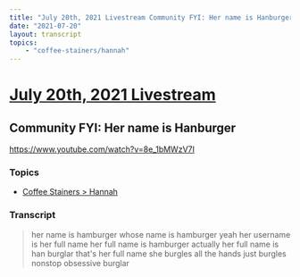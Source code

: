```yaml
---
title: "July 20th, 2021 Livestream Community FYI: Her name is Hanburger"
date: "2021-07-20"
layout: transcript
topics:
    - "coffee-stainers/hannah"
---
```

# [July 20th, 2021 Livestream](../2021-07-20.md)
## Community FYI: Her name is Hanburger
https://www.youtube.com/watch?v=8e_1bMWzV7I

### Topics
* [Coffee Stainers > Hannah](../topics/coffee-stainers/hannah.md)

### Transcript

> her name is hamburger whose name is hamburger yeah her username is her full name her full name is hamburger actually her full name is han burglar that's her full name she burgles all the hands just burgles nonstop obsessive burglar
